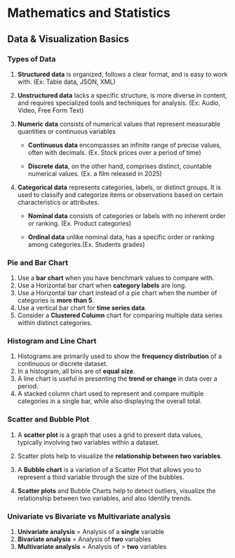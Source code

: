 # Mathematics and Statistics

## Data & Visualization Basics

### Types of Data
1. **Structured data** is organized, follows a clear format,
and is easy to work with. (Ex: Table data, JSON,
XML)
2. **Unstructured data** lacks a specific structure, is
more diverse in content, and requires specialized  tools and techniques for analysis. (Ex: Audio, Video,
Free Form Text)

3. **Numeric data** consists of numerical values that
represent measurable quantities or continuous variables 

    - **Continuous data** encompasses an infinite range of
    precise values, often with decimals. (Ex. Stock prices over a period of time)

    - **Discrete data**, on the other hand, comprises
    distinct, countable numerical values. (Ex. a film released in 2025)

4. **Categorical data** represents categories, labels, or
distinct groups. It is used to classify and categorize
items or observations based on certain
characteristics or attributes.
    - **Nominal data** consists of categories or labels with
    no inherent order or ranking. (Ex. Product categories)

    - **Ordinal data** unlike nominal data, has a specific
    order or ranking among categories.(Ex. Students grades)

### Pie and Bar Chart

1. Use a **bar chart** when you have benchmark values
to compare with.
2. Use a Horizontal bar chart when **category labels**
are long.
3. Use a Horizontal bar chart instead of a pie chart
when the number of categories is **more than 5**.
4. Use a vertical bar chart for **time series data**.
5. Consider a **Clustered Column** chart for comparing
multiple data series within distinct categories.

### Histogram and Line Chart

1. Histograms are primarily used to show the
**frequency distribution** of a continuous or discrete
dataset.
2. In a histogram, all bins are of **equal size**.
3. A line chart is useful in presenting the **trend or
change** in data over a period.
4. A stacked column chart used to represent and
compare multiple categories in a single bar, while
also displaying the overall total.

### Scatter and Bubble Plot

 1. A **scatter plot** is a graph that uses a grid to present
data values, typically involving two variables within
a dataset.

 2. Scatter plots help to visualize the **relationship
between two variables**.

3. A **Bubble chart** is a variation of a Scatter Plot that
allows you to represent a third variable through the
size of the bubbles.

4. **Scatter plots** and Bubble Charts help to detect
outliers, visualize the relationship between two
variables, and also Identify trends.

### Univariate vs Bivariate vs Multivariate analysis

1. **Univariate analysis** = Analysis of a **single** variable
2. **Bivariate analysis** = Analysis of **two** variables
3. **Multivariate analysis** = Analysis of > **two** variables